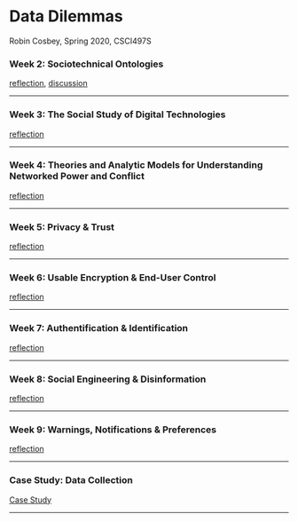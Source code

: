 # Data Dilemmas
Robin Cosbey, Spring 2020, CSCI497S

### Week 2: Sociotechnical Ontologies
[reflection](https://cosbeyr.github.io/Data-Dilemmas/week-two/week-two), 
[discussion](https://cosbeyr.github.io/Data-Dilemmas/week-two/discussion)

---


### Week 3: The Social Study of Digital Technologies
[reflection](https://cosbeyr.github.io/Data-Dilemmas/week-three/week-three)

---


### Week 4: Theories and Analytic Models for Understanding Networked Power and Conflict
[reflection](https://cosbeyr.github.io/Data-Dilemmas/week-four/week-four)

---


### Week 5: Privacy & Trust
[reflection](https://cosbeyr.github.io/Data-Dilemmas/week-five/week-five)

---


### Week 6: Usable Encryption & End-User Control
[reflection](https://cosbeyr.github.io/Data-Dilemmas/week-six/week-six)

---


### Week 7: Authentification & Identification
[reflection](https://cosbeyr.github.io/Data-Dilemmas/week-seven/week-seven)

---


### Week 8: Social Engineering & Disinformation
[reflection](https://cosbeyr.github.io/Data-Dilemmas/week-eight/week-eight)

---


### Week 9: Warnings, Notifications & Preferences
[reflection](https://cosbeyr.github.io/Data-Dilemmas/week-nine/week-nine)

---

### Case Study: Data Collection
[Case Study](https://cosbeyr.github.io/Data-Dilemmas/case-study/case-study)

---
